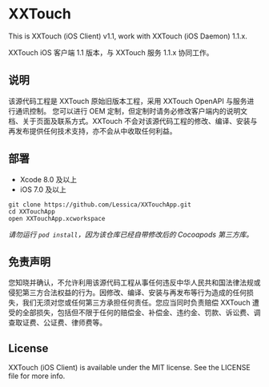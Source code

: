 # XXTouch

This is XXTouch (iOS Client) v1.1, work with XXTouch (iOS Daemon) 1.1.x.

XXTouch iOS 客户端 1.1 版本，与 XXTouch 服务 1.1.x 协同工作。


## 说明

该源代码工程是 XXTouch 原始旧版本工程，采用 XXTouch OpenAPI 与服务进行通讯控制。
您可以进行 OEM 定制，但定制时请务必修改客户端内的说明文档、关于页面及联系方式。XXTouch 不会对该源代码工程的修改、编译、安装与再发布提供任何技术支持，亦不会从中收取任何利益。


## 部署

- Xcode 8.0 及以上
- iOS 7.0 及以上

```shell
git clone https://github.com/Lessica/XXTouchApp.git
cd XXTouchApp
open XXTouchApp.xcworkspace
```

*请勿运行 `pod install`，因为该仓库已经自带修改后的 Cocoapods 第三方库。*


## 免责声明

您知晓并确认，不允许利用该源代码工程从事任何违反中华人民共和国法律法规或侵犯第三方合法权益的行为。因修改、编译、安装与再发布等行为造成的任何损失，我们无须对您或任何第三方承担任何责任。您应当同时负责赔偿 XXTouch 遭受的全部损失，包括但不限于任何的赔偿金、补偿金、违约金、罚款、诉讼费、调查取证费、公证费、律师费等。


## License

XXTouch (iOS Client) is available under the MIT license. See the LICENSE file for more info.

